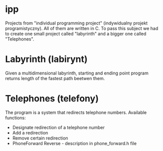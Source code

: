 # ipp
Projects from "individual programming project" (indywidualny projekt programistyczny).
All of them are written in C. To pass this subject we had to create one small project called "labyrinth"
and a bigger one called "Telephones".
# Labyrinth (labirynt)
Given a multidimensional labyrinth, starting and ending point program returns length of the fastest path beetwen them.
# Telephones (telefony)
The program is a system that redirects telephone numbers.
Available functions:
- Designate redirection of a telephone number
- Add a redirection
- Remove certain redirection
- PhoneForward Reverse - description in phone_forward.h file 

